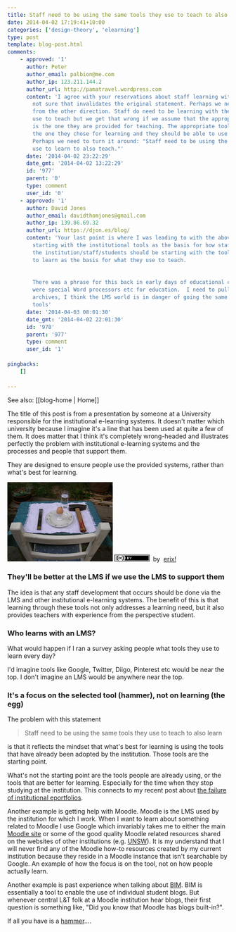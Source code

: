 ```yaml
---
title: Staff need to be using the same tools they use to teach to also learn
date: 2014-04-02 17:19:41+10:00
categories: ['design-theory', 'elearning']
type: post
template: blog-post.html
comments:
    - approved: '1'
      author: Peter
      author_email: palbion@me.com
      author_ip: 123.211.144.2
      author_url: http://pamatravel.wordpress.com
      content: 'I agree with your reservations about staff learning with an LMS but I''m
        not sure that invalidates the original statement. Perhaps we need to look at it
        from the other direction. Staff do need to be learning with the same tools they
        use to teach but we get that wrong if we assume that the appropriate tool set
        is the one they are provided for teaching. The appropriate tool set is more likely
        the one they chose for learning and they should be able to use that for teaching.
        Perhaps we need to turn it around: "Staff need to be using the same tools they
        use to learn to also teach."'
      date: '2014-04-02 23:22:29'
      date_gmt: '2014-04-02 13:22:29'
      id: '977'
      parent: '0'
      type: comment
      user_id: '0'
    - approved: '1'
      author: David Jones
      author_email: davidthomjones@gmail.com
      author_ip: 139.86.69.32
      author_url: https://djon.es/blog/
      content: 'Your last point is where I was leading to with the above.  Rather than
        starting with the institutional tools as the basis for how staff should learn,
        the institution/staff/students should be starting with the tools that people use
        to learn as the basis for what they use to teach.
    
    
        There was a phrase for this back in early days of educational computing when there
        were special Word processors etc for education.  I need to pull that out of the
        archives, I think the LMS world is in danger of going the same way with learning
        tools'
      date: '2014-04-03 08:01:30'
      date_gmt: '2014-04-02 22:01:30'
      id: '978'
      parent: '977'
      type: comment
      user_id: '1'
    
pingbacks:
    []
    
---
```


See also: [[blog-home | Home]]

The title of this post is from a presentation by someone at a University responsible for the institutional e-learning systems. It doesn't matter which university because I imagine it's a line that has been used at quite a few of them. It does matter that I think it's completely wrong-headed and illustrates perfectly the problem with institutional e-learning systems and the processes and people that support them.

They are designed to ensure people use the provided systems, rather than what's best for learning.

[![philosophy by erix!, on Flickr](images/5762736694_0a4f9d8b5b_m.jpg)](http://www.flickr.com/photos/erix/5762736694/) [![Creative Commons Attribution 2.0 Generic License](images/80x15.png "Creative Commons Attribution 2.0 Generic License")](http://creativecommons.org/licenses/by/2.0/)  by  [](http://www.flickr.com/people/erix/)[erix!](http://www.flickr.com/people/erix/) [](http://www.imagecodr.org/)

### They'll be better at the LMS if we use the LMS to support them

The idea is that any staff development that occurs should be done via the LMS and other institutional e-learning systems. The benefit of this is that learning through these tools not only addresses a learning need, but it also provides teachers with experience from the perspective student.

### Who learns with an LMS?

What would happen if I ran a survey asking people what tools they use to learn every day?

I'd imagine tools like Google, Twitter, Diigo, Pinterest etc would be near the top. I don't imagine an LMS would be anywhere near the top.

### It's a focus on the selected tool (hammer), not on learning (the egg)

The problem with this statement

> Staff need to be using the same tools they use to teach to also learn

is that it reflects the mindset that what's best for learning is using the tools that have already been adopted by the institution. Those tools are the starting point.

What's not the starting point are the tools people are already using, or the tools that are better for learning. Especially for the time when they stop studying at the institution. This connects to my recent post about [the failure of institutional eportfolios](/blog2/2014/02/27/a-story-about-the-failure-of-institutional-eportfolios/).

Another example is getting help with Moodle. Moodle is the LMS used by the institution for which I work. When I want to learn about something related to Moodle I use Google which invariably takes me to either the main [Moodle site](http://moodle.org/) or some of the good quality Moodle related resources shared on the websites of other institutions (e.g. [UNSW](http://teaching.unsw.edu.au/moodle-url)). It is my understand that I will never find any of the Moodle how-to resources created by my current institution because they reside in a Moodle instance that isn't searchable by Google. An example of how the focus is on the tool, not on how people actually learn.

Another example is past experience when talking about [BIM](/blog2/research/bam-blog-aggregation-management/). BIM is essentially a tool to enable the use of individual student blogs. But whenever central L&T folk at a Moodle institution hear blogs, their first question is something like, "Did you know that Moodle has blogs built-in?".

If all you have is a [hammer](http://en.wikipedia.org/wiki/Law_of_the_instrument)....